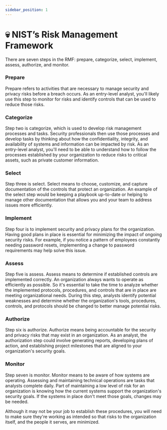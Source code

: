 ```yaml
---
sidebar_position: 1
---
```


# 💀 NIST’s Risk Management Framework



There are seven steps in the RMF:  prepare, categorize, select, implement, assess, authorize, and monitor.

### Prepare
Prepare refers to activities that are necessary to manage security and privacy risks before a breach occurs. As an entry-level analyst, you'll likely use this step to monitor for risks and identify controls that can be used to reduce those risks.

### Categorize
Step two is categorize, which is used to develop risk management processes and tasks. Security professionals then use those processes and develop tasks by thinking about how the confidentiality, integrity, and availability of systems and information can be impacted by risk. As an entry-level analyst, you'll need to be able to understand how to follow the processes established by your organization to reduce risks to critical assets, such as private customer information.

### Select
Step three is select. Select means to choose, customize, and capture documentation of the controls that protect an organization. An example of the select step would be keeping a playbook up-to-date or helping to manage other documentation that allows you and your team to address issues more efficiently.

### Implement
Step four is to implement security and privacy plans for the organization. Having good plans in place is essential for minimizing the impact of ongoing security risks. For example, if you notice a pattern of employees constantly needing password resets, implementing a change to password requirements may help solve this issue.

### Assess
Step five is assess. Assess means to determine if established controls are implemented correctly. An organization always wants to operate as efficiently as possible. So it's essential to take the time to analyze whether the implemented protocols, procedures, and controls that are in place are meeting organizational needs. During this step, analysts identify potential weaknesses and determine whether the organization's tools, procedures, controls, and protocols should be changed to better manage potential risks.

### Authorize
Step six is authorize. Authorize means being accountable for the security and privacy risks that may exist in an organization. As an analyst, the authorization step could involve generating reports, developing plans of action, and establishing project milestones that are aligned to your organization's security goals.

### Monitor
Step seven is monitor. Monitor means to be aware of how systems are operating. Assessing and maintaining technical operations are tasks that analysts complete daily. Part of maintaining a low level of risk for an organization is knowing how the current systems support the organization's security goals. If the systems in place don't meet those goals, changes may be needed.

Although it may not be your job to establish these procedures, you will need to make sure they're working as intended so that risks to the organization itself, and the people it serves, are minimized.